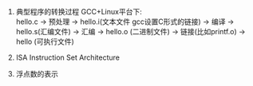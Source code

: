1. 典型程序的转换过程
GCC+Linux平台下:  
hello.c -> 预处理 -> hello.i(文本文件 gcc设置C形式的链接) -> 编译 -> hello.s(汇编文件) -> 汇编 -> hello.o (二进制文件) -> 链接(比如printf.o) -> hello (可执行文件)

2. ISA
Instruction Set Architecture

3. 浮点数的表示

